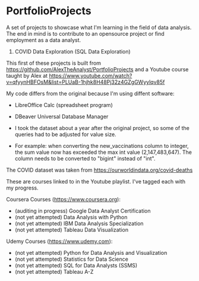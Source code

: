 # PortfolioProjects
A set of projects to showcase what I'm learning in the field of data analysis.
The end in mind is to contribute to an opensource project or find employment as a data analyst.

1) COVID Data Exploration (SQL Data Exploration)

This first of these projects is built from https://github.com/AlexTheAnalyst/PortfolioProjects
and a Youtube course taught by Alex at https://www.youtube.com/watch?v=qfyynHBFOsM&list=PLUaB-1hjhk8H48Pj32z4GZgGWyylqv85f

My code differs from the original because I'm using diffent software:
 * LibreOffice Calc (spreadsheet program)
 * DBeaver Universal Database Manager

* I took the dataset about a year after the original project, so some of the queries had to be adjusted for value size.
- For example: when converting the new_vaccinations column to integer, the sum value now has exceeded the max int value (2,147,483,647). The column needs to be converted to "bigint" instead of "int".

The COVID dataset was taken from https://ourworldindata.org/covid-deaths


These are courses linked to in the Youtube playlist. I've tagged each with my progress.

Coursera Courses (https://www.coursera.org):
* (auditing in progress) Google Data Analyst Certification
* (not yet attempted) Data Analysis with Python
* (not yet attempted) IBM Data Analysis Specialization
* (not yet attempted) Tableau Data Visualization

Udemy Courses (https://www.udemy.com):
* (not yet attempted) Python for Data Analysis and Visualization
* (not yet attempted) Statistics for Data Science
* (not yet attempted) SQL for Data Analysts (SSMS)
* (not yet attempted) Tableau A-Z
